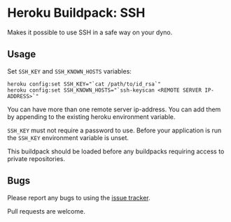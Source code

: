 # Heroku Buildpack: SSH

Makes it possible to use SSH in a safe way on your dyno.

## Usage

Set `SSH_KEY` and `SSH_KNOWN_HOSTS` variables:

    heroku config:set SSH_KEY="`cat /path/to/id_rsa`"
    heroku config:set SSH_KNOWN_HOSTS="`ssh-keyscan <REMOTE SERVER IP-ADDRESS>`"

You can have more than one remote server ip-address. You can add them by appending to the existing heroku environment variable.

`SSH_KEY` must not require a password to use. Before your application is run the `SSH_KEY` environment variable is unset.

This buildpack should be loaded before any buildpacks requiring access to private repositories.

## Bugs

Please report any bugs to using the [issue tracker](https://github.com/teamtailor/heroku-buildpack-ssh/issues).

Pull requests are welcome.

